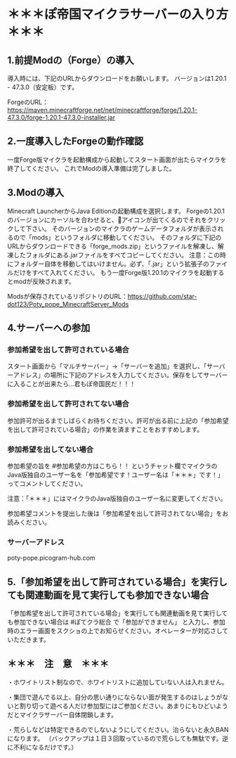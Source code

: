 # ＊＊＊ぽ帝国マイクラサーバーの入り方＊＊＊


## 1.前提Modの（Forge）の導入
導入時には、下記のURLからダウンロードをお願いします。
バージョンは1.20.1 - 47.3.0（安定板）です。

ForgeのURL：https://maven.minecraftforge.net/net/minecraftforge/forge/1.20.1-47.3.0/forge-1.20.1-47.3.0-installer.jar

## 2.一度導入したForgeの動作確認
一度Forge版マイクラを起動構成から起動してスタート画面が出たらマイクラを終了してください。
これでModの導入準備は完了しました。

## 3.Modの導入
Minecraft LauncherからJava Editionの起動構成を選択します。
Forgeの1.20.1のバージョンにカーソルを合わせると、📁アイコンが出てくるのでそれをクリックして下さい。
そのバージョンのマイクラのゲームデータフォルダが表示されるので「mods」というフォルダに移動してください。
そのフォルダに下記のURLからダウンロードできる「forge_mods.zip」というファイルを解凍し、解凍したフォルダにある.jarファイルをすべてコピーしてください。
注意：この時にフォルダー自体を移動してはいけません。必ず、「.jar」という拡張子のファイルだけをすべて入れてください。
もう一度Forge版1.20.1のマイクラを起動するとmodが反映されます。

Modsが保存されているリポジトリのURL：https://github.com/star-dot123/Poty_pope_MinecraftServer_Mods

## 4.サーバーへの参加

### 参加希望を出して許可されている場合

スタート画面から「マルチサーバー」→「サーバーを追加」を選択し、「サーバーアドレス」の場所に下記のアドレスを入力してください。保存をしてサーバーに入ることが出来たら...君もぽ帝国民だ！！！

### 参加希望を出して許可されてない場合

参加許可が出るまでしばらくお待ちください。許可が出る前に上記の「参加希望を出して許可されている場合」の作業を済ますことをおすすめします。

### 参加希望を出してない場合

参加希望の旨を #参加希望の方はこちら！！ というチャット欄でマイクラのJava版独自のユーザー名を「参加希望です！ユーザー名は「＊＊＊」です！」ってコメントしてください。

注意：「＊＊＊」にはマイクラのJava版独自のユーザー名に変更してください。

参加希望コメントを提出した後は「参加希望を出して許可されてない場合」をお読みください。

### サーバーアドレス
poty-pope.picogram-hub.com

## 5.「参加希望を出して許可されている場合」を実行しても関連動画を見て実行しても参加できない場合
「参加希望を出して許可されている場合」を実行しても関連動画を見て実行しても参加できない場合は #ぽてクラ総合 で「参加ができません」
と入力し、参加時のエラー画面をスクショの上でお知らせください。オペレーターが対応さしていただきます。

## ＊＊＊　注　意　＊＊＊

・ホワイトリスト制なので、ホワイトリストに追加していない人は入れません。

・集団で遊んでる以上、自分の思い通りにならない面が発生するのはしょうがないと割り切って遊べる人だけ参加型にはご参加ください。あまりにもひどいようだとマイクラサーバー自体閉鎖します。

・荒らしなどは特定できるのでしないようにしてください。治らないと永久BANになります。
（バックアップは１日３回取っているので荒らしても無駄です。逆に不利になるだけです。） 
